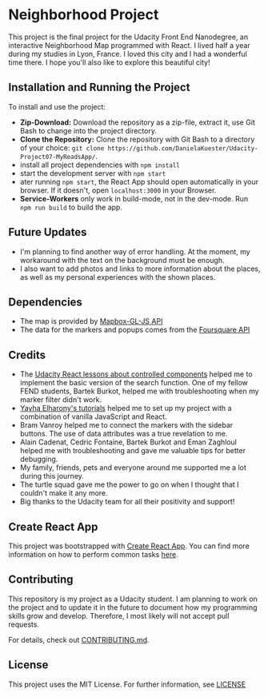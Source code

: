 # Neighborhood Project

This project is the final project for the Udacity Front End Nanodegree, an interactive Neighborhood Map programmed with React. I lived half a year during my studies in
Lyon, France. I loved this city and I had a wonderful time there. I hope you'll also like to explore this beautiful city!


## Installation and Running the Project

To install and use the project:

* **Zip-Download:** Download the repository as a zip-file, extract it, use Git Bash to change
into the project directory.
* **Clone the Repository:** Clone the repository with Git Bash to a directory of your choice: ```git clone https://github.com/DanielaKuester/Udacity-Project07-MyReadsApp/```.
* install all project dependencies with `npm install`
* start the development server with `npm start`
* ater running `npm start`, the React App should open automatically in your browser. If it doesn't, open `localhost:3000` in your Browser.
* **Service-Workers** only work in build-mode, not in the dev-mode. Run `npm run build` to build the app.


## Future Updates
* I'm planning to find another way of error handling. At the moment, my workaround with the text on the background must be enough.
* I also want to add photos and links to more information about the places, as well as my personal experiences with the shown places.


## Dependencies

* The map is provided by [Mapbox-GL-JS API](https://www.mapbox.com/mapbox-gl-js/api)
* The data for the markers and popups comes from the [Foursquare API](https://developer.foursquare.com/)

## Credits

* The [Udacity React lessons about controlled components](https://classroom.udacity.com/nanodegrees/nd001/parts/c3e7b0d6-ffef-4421-b5fc-6df10fd0a1ae/modules/82766b2b-1870-4904-aa90-8ccbe63928c5/lessons/14331e60-a548-4cfb-a326-054545da8927/concepts/fc3f11d3-8779-4d8a-8a23-1cd782f8ddf3) helped me to implement the basic version of the search function. One of my fellow FEND students, Bartek Burkot, helped me with troubleshooting when my marker filter didn't work.
* [Yayha Elharony's tutorials](https://www.youtube.com/watch?v=ywdxLNjhBYw&list=PLgOB68PvvmWCGNn8UMTpcfQEiITzxEEA1) helped me to set up my project with a combination of vanilla JavaScript and React.
* Bram Vanroy helped me to connect the markers with the sidebar buttons. The use of data attributes was a true revelation to me.
* Alain Cadenat, Cedric Fontaine, Bartek Burkot and Eman Zaghloul helped me with troubleshooting and gave me valuable tips for better debugging.
* My family, friends, pets and everyone around me supported me a lot during this journey.
* The turtle squad gave me the power to go on when I thought that I couldn't make it any more.
* Big thanks to the Udacity team for all their positivity and support!


## Create React App

This project was bootstrapped with [Create React App](https://github.com/facebookincubator/create-react-app). You can find more information on how to perform common tasks [here](https://github.com/facebookincubator/create-react-app/blob/master/packages/react-scripts/template/README.md).

## Contributing

This repository is my project as a Udacity student. I am planning to work on the project and to update it in the future to document how my programming skills grow and develop. Therefore, I most likely will not accept pull requests.

For details, check out [CONTRIBUTING.md](CONTRIBUTING.md).


## License

This project uses the MIT License. For further information, see [LICENSE](LICENSE)


